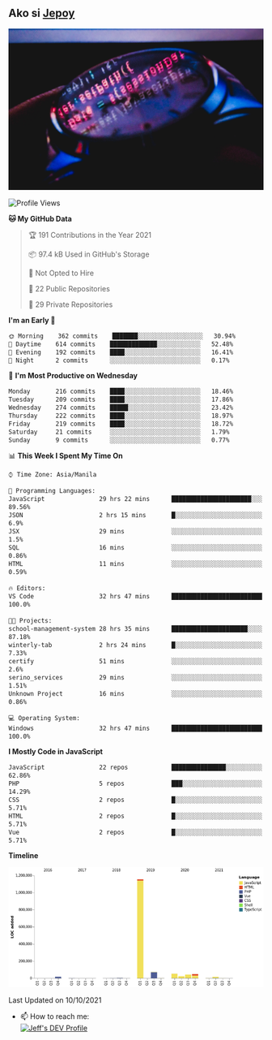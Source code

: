## Ako si [Jepoy](https://github.com/je-poy)
![je-poy-cover-img](imgs/cover.jpeg)

<!--START_SECTION:waka-->
![Profile Views](http://img.shields.io/badge/Profile%20Views-0-blue)

**🐱 My GitHub Data** 

> 🏆 191 Contributions in the Year 2021
 > 
> 📦 97.4 kB Used in GitHub's Storage 
 > 
> 🚫 Not Opted to Hire
 > 
> 📜 22 Public Repositories 
 > 
> 🔑 29 Private Repositories  
 > 
**I'm an Early 🐤** 

```text
🌞 Morning    362 commits    ███████░░░░░░░░░░░░░░░░░░   30.94% 
🌆 Daytime    614 commits    █████████████░░░░░░░░░░░░   52.48% 
🌃 Evening    192 commits    ████░░░░░░░░░░░░░░░░░░░░░   16.41% 
🌙 Night      2 commits      ░░░░░░░░░░░░░░░░░░░░░░░░░   0.17%

```
📅 **I'm Most Productive on Wednesday** 

```text
Monday       216 commits    ████░░░░░░░░░░░░░░░░░░░░░   18.46% 
Tuesday      209 commits    ████░░░░░░░░░░░░░░░░░░░░░   17.86% 
Wednesday    274 commits    █████░░░░░░░░░░░░░░░░░░░░   23.42% 
Thursday     222 commits    ████░░░░░░░░░░░░░░░░░░░░░   18.97% 
Friday       219 commits    ████░░░░░░░░░░░░░░░░░░░░░   18.72% 
Saturday     21 commits     ░░░░░░░░░░░░░░░░░░░░░░░░░   1.79% 
Sunday       9 commits      ░░░░░░░░░░░░░░░░░░░░░░░░░   0.77%

```


📊 **This Week I Spent My Time On** 

```text
⌚︎ Time Zone: Asia/Manila

💬 Programming Languages: 
JavaScript               29 hrs 22 mins      ██████████████████████░░░   89.56% 
JSON                     2 hrs 15 mins       █░░░░░░░░░░░░░░░░░░░░░░░░   6.9% 
JSX                      29 mins             ░░░░░░░░░░░░░░░░░░░░░░░░░   1.5% 
SQL                      16 mins             ░░░░░░░░░░░░░░░░░░░░░░░░░   0.86% 
HTML                     11 mins             ░░░░░░░░░░░░░░░░░░░░░░░░░   0.59%

🔥 Editors: 
VS Code                  32 hrs 47 mins      █████████████████████████   100.0%

🐱‍💻 Projects: 
school-management-system 28 hrs 35 mins      █████████████████████░░░░   87.18% 
winterly-tab             2 hrs 24 mins       █░░░░░░░░░░░░░░░░░░░░░░░░   7.33% 
certify                  51 mins             ░░░░░░░░░░░░░░░░░░░░░░░░░   2.6% 
serino_services          29 mins             ░░░░░░░░░░░░░░░░░░░░░░░░░   1.51% 
Unknown Project          16 mins             ░░░░░░░░░░░░░░░░░░░░░░░░░   0.86%

💻 Operating System: 
Windows                  32 hrs 47 mins      █████████████████████████   100.0%

```

**I Mostly Code in JavaScript** 

```text
JavaScript               22 repos            ███████████████░░░░░░░░░░   62.86% 
PHP                      5 repos             ███░░░░░░░░░░░░░░░░░░░░░░   14.29% 
CSS                      2 repos             █░░░░░░░░░░░░░░░░░░░░░░░░   5.71% 
HTML                     2 repos             █░░░░░░░░░░░░░░░░░░░░░░░░   5.71% 
Vue                      2 repos             █░░░░░░░░░░░░░░░░░░░░░░░░   5.71%

```


**Timeline**

![Chart not found](https://raw.githubusercontent.com/je-poy/je-poy/main/charts/bar_graph.png) 


 Last Updated on 10/10/2021
<!--END_SECTION:waka-->

- 📫 How to reach me: <br />
[<img src="https://d2fltix0v2e0sb.cloudfront.net/dev-badge.svg" width="50" alt="Jeff's DEV Profile" />](https://dev.to/jepoy)
<!--
**je-poy/je-poy** is a ✨ _special_ ✨ repository because its `README.md` (this file) appears on your GitHub profile.

Here are some ideas to get you started:

- 🔭 I’m currently working on ...
- 🌱 I’m currently learning ...
- 👯 I’m looking to collaborate on ...
- 🤔 I’m looking for help with ...
- 💬 Ask me about ...

- 😄 Pronouns: ...
- ⚡ Fun fact: ...
-->
